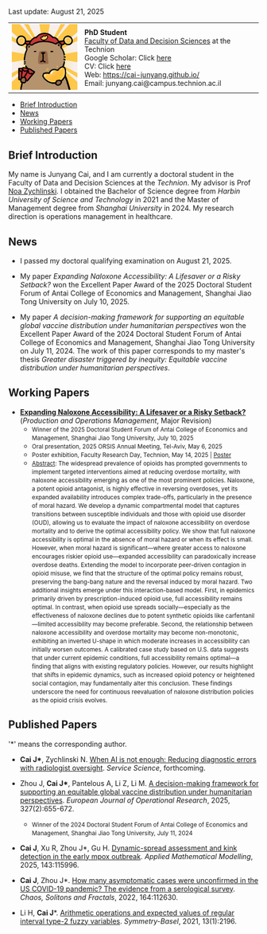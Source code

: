 Last update: August 21, 2025

<table>
<tr>
<td><img src="kapibala.png" alt="kapibala" width="150"></td>
<td>
<b>PhD Student</b><br>
<a href="https://dds.technion.ac.il/">Faculty of Data and Decision Sciences</a> at the Technion<br>   
Google Scholar: Click <a href="https://scholar.google.com/citations?hl=zh-CN&user=01RbBJYAAAAJ">here</a><br>
CV: Click <a href="https://raw.githubusercontent.com/cai-junyang/cai-junyang.github.io/main/CJY_CV.pdf">here</a><br>
Web: <a href="https://cai-junyang.github.io/">https://cai-junyang.github.io/</a><br>
Email: junyang.cai@campus.technion.ac.il<br>
</td>
</tr>
</table>

- [Brief Introduction](#brief-introduction)
- [News](#news)
- [Working Papers](#working-papers)
- [Published Papers](#published-papers)


## Brief Introduction
My name is Junyang Cai, and I am currently a doctoral student in the Faculty of Data and Decision Sciences at the *Technion*. My advisor is Prof [Noa Zychlinski](https://noazy.net.technion.ac.il/). I obtained the Bachelor of Science degree from *Harbin University of Science and Technology* in 2021 and the Master of Management degree from *Shanghai University* in 2024. My research direction is operations management in healthcare.

## News
- I passed my doctoral qualifying examination on August 21, 2025.

- My paper *Expanding Naloxone Accessibility: A Lifesaver or a Risky Setback?* won the Excellent Paper Award of the 2025 Doctoral Student Forum of Antai College of Economics and Management, Shanghai Jiao Tong University on July 10, 2025.

- My paper *A decision-making framework for supporting an equitable global vaccine distribution under humanitarian perspectives* won the Excellent Paper Award of the 2024 Doctoral Student Forum of Antai College of Economics and Management, Shanghai Jiao Tong University on July 11, 2024. The work of this paper corresponds to my master's thesis *Greater disaster triggered by inequity: Equitable vaccine distribution under humanitarian perspectives*.

## Working Papers

- **[Expanding Naloxone Accessibility: A Lifesaver or a Risky Setback?](https://noazy.net.technion.ac.il/files/2025/07/Expanding-Naloxone-Accessibility_Jul2025.pdf)** (*Production and Operations Management*,  Major Revision)
   - <small>Winner of the 2025 Doctoral Student Forum of Antai College of Economics and Management, Shanghai Jiao Tong University, July 10, 2025</small>
   - <small>Oral presentation, 2025 ORSIS Annual Meeting, Tel-Aviv, May 6, 2025</small>
   - <small>Poster exhibition, Faculty Research Day, Technion, May 14, 2025 | [Poster](https://raw.githubusercontent.com/cai-junyang/cai-junyang.github.io/main/poster.pdf)</small>
   - <small><u>Abstract</u>: The widespread prevalence of opioids has prompted governments to implement targeted interventions aimed at reducing overdose mortality, with naloxone accessibility emerging as one of the most prominent policies. Naloxone, a potent opioid antagonist, is highly effective in reversing overdoses, yet its expanded availability introduces complex trade-offs, particularly in the presence of moral hazard.
We develop a dynamic compartmental model that captures transitions between susceptible individuals and those with opioid use disorder (OUD), allowing us to evaluate the impact of naloxone accessibility on overdose mortality and to derive the optimal accessibility policy. We show that full naloxone accessibility is optimal in the absence of moral hazard or when its effect is small. However, when moral hazard is significant—where greater access to naloxone encourages riskier opioid use—expanded accessibility can paradoxically increase overdose deaths.
Extending the model to incorporate peer-driven contagion in opioid misuse, we find that the structure of the optimal policy remains robust, preserving the bang-bang nature and the reversal induced by moral hazard. Two additional insights emerge under this interaction-based model. First, in epidemics primarily driven by prescription-induced opioid use, full accessibility remains optimal. In contrast, when opioid use spreads socially—especially as the effectiveness of naloxone declines due to potent synthetic opioids like carfentanil—limited accessibility may become preferable. Second, the relationship between naloxone accessibility and overdose mortality may become non-monotonic, exhibiting an inverted U-shape in which moderate increases in accessibility can initially worsen outcomes.
A calibrated case study based on U.S. data suggests that under current epidemic conditions, full accessibility remains optimal—a finding that aligns with existing regulatory policies. However, our results highlight that shifts in epidemic dynamics, such as increased opioid potency or heightened social contagion, may fundamentally alter this conclusion. These findings underscore the need for continuous reevaluation of naloxone distribution policies as the opioid crisis evolves.</small>

## Published Papers
'\*' means the corresponding author.

- **Cai J\***, Zychlinski N. [When AI is not enough: Reducing diagnostic errors with radiologist oversight](https://pubsonline.informs.org/doi/10.1287/serv.2024.0234). *Service Science*, forthcoming.

- Zhou J, **Cai J\***, Pantelous A, Li Z, Li M. [A decision-making framework for supporting an equitable global vaccine distribution under humanitarian perspectives](https://www.sciencedirect.com/science/article/pii/S0377221725003637). *European Journal of Operational Research*, 2025, 327(2):655-672.
  - <small>Winner of the 2024 Doctoral Student Forum of Antai College of Economics and Management, Shanghai Jiao Tong University, July 11, 2024</small>

- **Cai J**, Xu R, Zhou J\*, Gu H. [Dynamic-spread assessment and kink detection in the early mpox outbreak](https://www.sciencedirect.com/science/article/abs/pii/S0307904X2500071X#:~:text=We%20analyze%20the%20mpox%20and%20COVID-19%20outbreaks%20in,decline%20phase%20earlier%20than%20COVID-19%2C%20despite%20weaker%20interventions.). *Applied Mathematical Modelling*, 2025, 143:115996. 

- **Cai J**, Zhou J\*. [How many asymptomatic cases were unconfirmed in the US COVID-19 pandemic? The evidence from a serological survey](https://www.sciencedirect.com/science/article/pii/S0960077922008116). *Chaos, Solitons and Fractals*, 2022, 164:112630. 

- Li H, **Cai J**\*. [Arithmetic operations and expected values of regular interval type-2 fuzzy variables](https://www.mdpi.com/2073-8994/13/11/2196). *Symmetry-Basel*, 2021, 13(1):2196.
